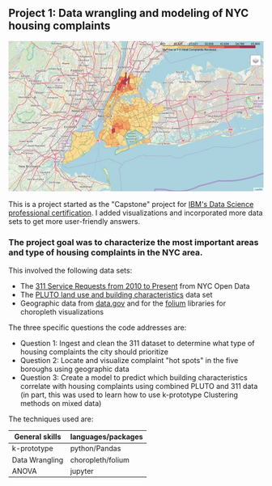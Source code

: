 ## Project 1: Data wrangling and modeling of NYC housing complaints

<img src="./images/NYC_complaint_heatmap.jpg">

This is a project started as the "Capstone" project for [IBM's Data Science professional certification](https://www.ibm.com/blogs/ibm-training/data-science-ibm-coursera/).  I added visualizations and incorporated more data sets to get more user-friendly answers.

### The project goal was to characterize the most important areas and type of housing complaints in the NYC area.

This involved the following data sets:
- The [311 Service Requests from 2010 to Present](https://data.cityofnewyork.us/Social-Services/311-Service-Requests-from-2010-to-Present/erm2-nwe9) from NYC Open Data
- The [PLUTO land use and building characteristics](https://www1.nyc.gov/site/planning/data-maps/open-data/dwn-pluto-mappluto.page) data set
- Geographic data from [data.gov](https://catalog.data.gov/dataset/zip-codes-zipcodes) and for the [folium](https://python-visualization.github.io/folium/) libraries for choropleth visualizations

The three specific questions the code addresses are:
- Question 1: Ingest and clean the 311 dataset to determine what type of housing complaints the city should prioritize
- Question 2: Locate and visualize complaint "hot spots" in the five boroughs using geographic data
- Question 3: Create a model to predict which building characteristics correlate with housing complaints using combined PLUTO and 311 data
   (in part, this was used to learn how to use k-prototype Clustering methods on mixed data)

The techniques used are:

| General skills | languages/packages |
| ------------ | ------------- |
| k-prototype   |   python/Pandas |
| Data Wrangling  |   choropleth/folium |
| ANOVA    |  jupyter |


